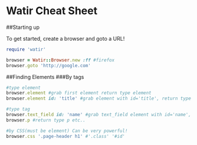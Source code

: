 # Watir Cheat Sheet
##Starting up

To get started, create a browser and goto a URL!

```ruby
require 'watir'

browser = Watir::Browser.new :ff #firefox
browser.goto 'http://google.com'
```
##Finding Elements
###By tags
```ruby
#type element
browser.element #grab first element return type element
browser.element id: 'title' #grab element with id='title', return type element

#type tag
browser.text_field id: 'name' #grab text_field element with id='name', return type text_feild
browser.p #return type p etc..

#by CSS(must be element) Can be very powerful!
browser.css '.page-header h1' #'.class' '#id'
```

	